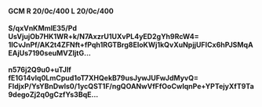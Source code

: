 #### GCM R 20/0c/400 L 20/0c/400
**S/qxVnKMmlE35/Pd**<br/>**UsVjujOb7HK1WR+k/N7AxzrU1UXvPL4yED2gYh9RcW4=**<br/>**1lCvJnPf/AK2t4ZFNft+fPqh1RGTBrg8EloKWj1kQvXuNpjjUFICx6hPJSMqAEAjUs7190seuMVZljtG...**<br/><br/>
**n576j2Q9u0+uTJlf**<br/>**fE1G14vlq0LmCpud1oT7XHQekB79usJywJUFwJdMyvQ=**<br/>**FIdjxP/YsYBnDwls0/1ycQST1F/ngQOANwVfFfOoCwlqnPe+YPTejyXfT9Ta9degoZj2q0gCzfYs3BqE...**